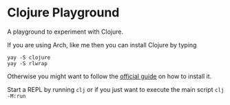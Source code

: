 # Clojure Playground

A playground to experiment with Clojure.

If you are using Arch, like me then you can install Clojure by typing

```
yay -S clojure
yay -S rlwrap
```

Otherwise you might want to follow the [official guide](https://clojure.org/guides/install_clojure) on how to install it.

Start a REPL by running `clj` or if you just want to execute the main script `clj -M:run`
